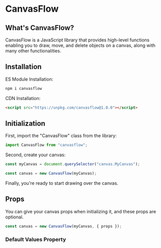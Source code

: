 # CanvasFlow

## What's CanvasFlow?
CanvasFlow is a JavaScript library that provides high-level functions enabling you to draw, move, and delete objects on a canvas, along with many other functionalities.

## Installation

ES Module Installation:
```js
npm i canvasflow
```

CDN Installation:
```html
<script src="https://unpkg.com/canvasflow@1.0.0"></script>
```

## Initialization
First, import the "CanvasFlow" class from the library:
```js
import CanvasFlow from "canvasflow";
```
Second, create your canvas:
```js
const myCanvas = document.querySelector("canvas.MyCanvas");

const canvas = new CanvasFlow(myCanvas);
```
Finally, you're ready to start drawing over the canvas.

## Props
You can give your canvas props when initializing it, and these props are optional.
```js
const canvas = new CanvasFlow(myCanvas, { props });
```

### Default Values Property
